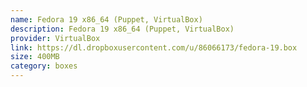 ```yaml
---
name: Fedora 19 x86_64 (Puppet, VirtualBox)
description: Fedora 19 x86_64 (Puppet, VirtualBox)
provider: VirtualBox
link: https://dl.dropboxusercontent.com/u/86066173/fedora-19.box
size: 400MB
category: boxes
---
```

